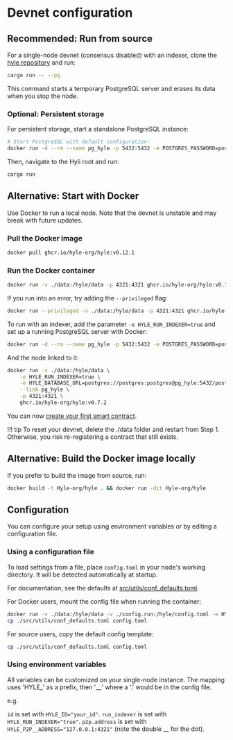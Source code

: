 # Devnet configuration

## Recommended: Run from source

For a single-node devnet (consensus disabled) with an indexer, clone the [hyle repository](https://github.com/Hyle-org/hyle) and run:

```sh
cargo run -- --pg
```

This command starts a temporary PostgreSQL server and erases its data when you stop the node.

### Optional: Persistent storage

For persistent storage, start a standalone PostgreSQL instance:

```bash
# Start PostgreSQL with default configuration:
docker run -d --rm --name pg_hyle -p 5432:5432 -e POSTGRES_PASSWORD=postgres postgres
```

Then, navigate to the Hyli root and run:

```bash
cargo run
```

## Alternative: Start with Docker

Use Docker to run a local node. Note that the devnet is unstable and may break with future updates.

### Pull the Docker image

```bash
docker pull ghcr.io/hyle-org/hyle:v0.12.1
```

### Run the Docker container

```bash
docker run -v ./data:/hyle/data -p 4321:4321 ghcr.io/hyle-org/hyle:v0.12.1
```

If you run into an error, try adding the `--privileged` flag:

```bash
docker run --privileged -v ./data:/hyle/data -p 4321:4321 ghcr.io/hyle-org/hyle:v0.12.1
```

To run with an indexer, add the parameter `-e HYLE_RUN_INDEXER=true` and set up a running PostgreSQL server with Docker:

```bash
docker run -d --rm --name pg_hyle -p 5432:5432 -e POSTGRES_PASSWORD=postgres postgres
```

And the node linked to it:

```bash
docker run -v ./data:/hyle/data \
    -e HYLE_RUN_INDEXER=true \
    -e HYLE_DATABASE_URL=postgres://postgres:postgres@pg_hyle:5432/postgres \
    --link pg_hyle \
    -p 4321:4321 \
    ghcr.io/hyle-org/hyle:v0.7.2
```

You can now [create your first smart contract](../quickstart/example/first-token-contract.md).

!!! tip
To reset your devnet, delete the ./data folder and restart from Step 1. Otherwise, you risk re-registering a contract that still exists.

## Alternative: Build the Docker image locally

If you prefer to build the image from source, run:

```bash
docker build -t Hyle-org/hyle . && docker run -dit Hyle-org/hyle
```

## Configuration

<!--Put on docs.rs when we'll be ready.-->

You can configure your setup using environment variables or by editing a configuration file.

### Using a configuration file

To load settings from a file, place `config.toml` in your node's working directory. It will be detected automatically at startup.

For documentation, see the defaults at [src/utils/conf_defaults.toml](https://github.com/Hyle-org/hyle/blob/main/src/utils/conf_defaults.ron).

For Docker users, mount the config file when running the container:

```bash
docker run -v ./data:/hyle/data -v ./config.run:/hyle/config.toml -e HYLE_RUN_INDEXER=false -p 4321:4321 -p 1234:1234 ghcr.io/hyle-org/hyle:v0.12.1
cp ./src/utils/conf_defaults.toml config.toml
```

For source users, copy the default config template:

```bash
cp ./src/utils/conf_defaults.toml config.toml
```

### Using environment variables

All variables can be customized on your single-node instance.
The mapping uses 'HYLE\_' as a prefix, then '\_\_' where a '.' would be in the config file.

e.g.

`id` is set with `HYLE_ID="your_id"`.
`run_indexer` is set with `HYLE_RUN_INDEXER="true"`.
`p2p.address` is set with `HYLE_P2P__ADDRESS="127.0.0.1:4321"` (note the double \_\_ for the dot).
